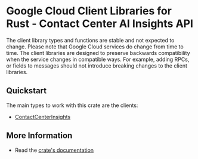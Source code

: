 # Google Cloud Client Libraries for Rust - Contact Center AI Insights API

<!-- Code generated by sidekick. DO NOT EDIT. -->


The client library types and functions are stable and not expected to change.
Please note that Google Cloud services do change from time to time. The client
libraries are designed to preserve backwards compatibility when the service
changes in compatible ways. For example, adding RPCs, or fields to messages
should not introduce breaking changes to the client libraries.

## Quickstart

The main types to work with this crate are the clients:

- [ContactCenterInsights]

## More Information

- Read the [crate's documentation](https://docs.rs/google-cloud-contactcenterinsights-v1/latest/google-cloud-contactcenterinsights-v1)

[ContactCenterInsights]: https://docs.rs/google-cloud-contactcenterinsights-v1/latest/google_cloud_contactcenterinsights_v1/client/struct.ContactCenterInsights.html
